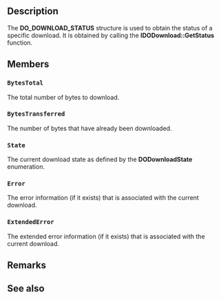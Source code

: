 ## Description

The **DO_DOWNLOAD_STATUS** structure is used to obtain the status of a specific download. It is obtained by calling the **IDODownload::GetStatus** function.

## Members

### `BytesTotal`

The total number of bytes to download.

### `BytesTransferred`

The number of bytes that have already been downloaded.

### `State`

The current download state as defined by the **DODownloadState** enumeration.

### `Error`

The error information (if it exists) that is associated with the current download.

### `ExtendedError`

The extended error information (if it exists) that is associated with the current download.

## Remarks

## See also